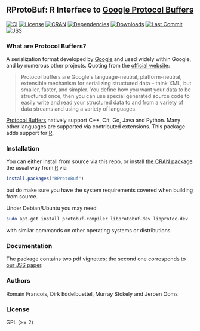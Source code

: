 ## RProtoBuf: R Interface to [Google Protocol Buffers](https://protobuf.dev/)

[![CI](https://github.com/eddelbuettel/rprotobuf/workflows/ci/badge.svg)](https://github.com/eddelbuettel/rprotobuf/actions?query=workflow%3Aci)
[![License](https://eddelbuettel.github.io/badges/GPL2+.svg)](https://www.gnu.org/licenses/gpl-2.0.html)
[![CRAN](https://www.r-pkg.org/badges/version/RProtoBuf)](https://cran.r-project.org/package=RProtoBuf)
[![Dependencies](https://tinyverse.netlify.app/badge/RProtoBuf)](https://cran.r-project.org/package=RProtoBuf)
[![Downloads](https://cranlogs.r-pkg.org/badges/RProtoBuf?color=brightgreen)](https://www.r-pkg.org/pkg/RProtoBuf)
[![Last Commit](https://img.shields.io/github/last-commit/eddelbuettel/rprotobuf)](https://github.com/eddelbuettel/rprotobuf)
[![JSS](https://img.shields.io/badge/JSS-10.18637%2Fjss.v071.i02-brightgreen)](https://doi.org/10.18637/jss.v071.i02)

### What are Protocol Buffers?

A serialization format developed by [Google](https://www.google.com) and used
widely within Google, and by numerous other projects.  Quoting from the
[official website](https://protobuf.dev/):

> Protocol buffers are Google's language-neutral, platform-neutral,
extensible mechanism for serializing structured data – think XML, but
smaller, faster, and simpler. You define how you want your data to be
structured once, then you can use special generated source code to easily
write and read your structured data to and from a variety of data streams and
using a variety of languages.

[Protocol Buffers](https://protobuf.dev/) natively
support C++, C#, Go, Java and Python. Many other languages are supported via
contributed extensions. This package adds support for
[R](https://www.r-project.org).

### Installation

You can either install from source via this repo, or install
[the CRAN package](https://cran.r-project.org/package=RProtoBuf)
the usual way from [R](https://www.r-project.org) via

```r
install.packages("RProtoBuf")
```

but do make sure you have the system requirements covered when building from
source.

Under Debian/Ubuntu you may need

```bash
sudo apt-get install protobuf-compiler libprotobuf-dev libprotoc-dev
```

with similar commands on other operating systems or distributions.

### Documentation

The package contains two pdf vignettes; the second one corresponds to
[our JSS paper](https://doi.org/10.18637/jss.v071.i02).

### Authors

Romain Francois, Dirk Eddelbuettel, Murray Stokely and Jeroen Ooms

### License

GPL (>= 2)

